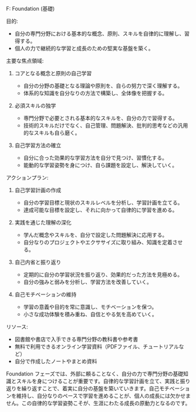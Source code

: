 F: Foundation (基礎)

目的:
- 自分の専門分野における基本的な概念、原則、スキルを自律的に理解し、習得する。
- 個人の力で継続的な学習と成長のための堅実な基盤を築く。

主要な焦点領域:

1. コアとなる概念と原則の自己学習
   - 自分の分野の基礎となる理論や原則を、自らの努力で深く理解する。
   - 体系的な知識を自分なりの方法で構築し、全体像を把握する。

2. 必須スキルの独学
   - 専門分野で必要とされる基本的なスキルを、自分の力で習得する。
   - 技術的スキルだけでなく、自己管理、問題解決、批判的思考などの汎用的なスキルも自ら磨く。

3. 自己学習方法の確立
   - 自分に合った効果的な学習方法を自分で見つけ、習慣化する。
   - 能動的な学習姿勢を身につけ、自ら課題を設定し、解決していく。

アクションプラン:

1. 自己学習計画の作成
   - 自分の学習目標と現状のスキルレベルを分析し、学習計画を立てる。
   - 達成可能な目標を設定し、それに向かって自律的に学習を進める。

2. 実践を通じた理解の深化
   - 学んだ概念やスキルを、自分で設定した問題解決に応用する。
   - 自分なりのプロジェクトやエクササイズに取り組み、知識を定着させる。

3. 自己内省と振り返り
   - 定期的に自分の学習状況を振り返り、効果的だった方法を見極める。
   - 自分の強みと弱みを分析し、学習方法を改善していく。

4. 自己モチベーションの維持
   - 学習の意義や目的を常に意識し、モチベーションを保つ。
   - 小さな成功体験を積み重ね、自信とやる気を高めていく。

リソース:

- 図書館や書店で入手できる専門分野の教科書や参考書
- 無料で利用できるオンライン学習資料（PDFファイル、チュートリアルなど）
- 自分で作成したノートやまとめ資料

Foundation フェーズでは、外部に頼ることなく、自分の力で専門分野の基礎知識とスキルを身につけることが重要です。自律的な学習計画を立て、実践と振り返りを繰り返すことで、着実に自分の基盤を築いていきます。自己モチベーションを維持し、自分なりのペースで学習を進めることが、個人の成長には欠かせません。この自律的な学習姿勢こそが、生涯にわたる成長の原動力となるのです。
